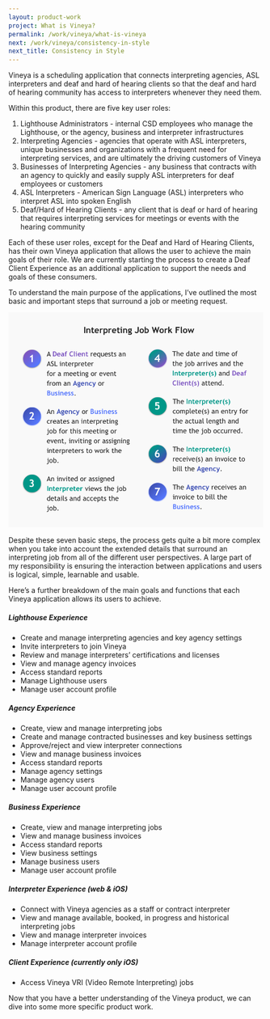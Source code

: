 ```yaml
---
layout: product-work
project: What is Vineya?
permalink: /work/vineya/what-is-vineya
next: /work/vineya/consistency-in-style
next_title: Consistency in Style
---
```


Vineya is a scheduling application that connects interpreting agencies, ASL interpreters and deaf and hard of hearing clients so that the deaf and hard of hearing community has access to interpreters whenever they need them. 

Within this product, there are five key user roles:
1. <span class="bold italic">Lighthouse Administrators</span> - internal CSD employees who manage the Lighthouse, or the agency, business and interpreter infrastructures
2. <span class="bold italic">Interpreting Agencies</span> - agencies that operate with ASL interpreters, unique businesses and organizations with a frequent need for interpreting services, and are ultimately the driving customers of Vineya
3. <span class="bold italic">Businesses of Interpreting Agencies</span> - any business that contracts with an agency to quickly and easily supply ASL interpreters for deaf employees or customers
4. <span class="bold italic">ASL Interpreters</span> - American Sign Language (ASL) interpreters who interpret ASL into spoken English
5. <span class="bold italic">Deaf/Hard of Hearing Clients</span> - any client that is deaf or hard of hearing that requires interpreting services for meetings or events with the hearing community

Each of these user roles, except for the Deaf and Hard of Hearing Clients, has their own Vineya application that allows the user to achieve the main goals of their role. We are currently starting the process to create a Deaf Client Experience as an additional application to support the needs and goals of these consumers.

To understand the main purpose of the applications, I’ve outlined the most basic and important steps that surround a job or meeting request.

<p>
    <img alt="Vineya Interpreting Job Work Flow" src="/images/work/vineya/vineya_process.png">  
</p>

Despite these seven basic steps, the process gets quite a bit more complex when you take into account the extended details that surround an interpreting job from all of the different user perspectives. A large part of my responsibility is ensuring the interaction between applications and users is logical, simple, learnable and usable.

Here’s a further breakdown of the main goals and functions that each Vineya application allows its users to achieve.

##### Lighthouse Experience
* Create and manage interpreting agencies and key agency settings
* Invite interpreters to join Vineya
* Review and manage interpreters’ certifications and licenses
* View and manage agency invoices
* Access standard reports
* Manage Lighthouse users 
* Manage user account profile

##### Agency Experience
* Create, view and manage interpreting jobs
* Create and manage contracted businesses and key business settings
* Approve/reject and view interpreter connections
* View and manage business invoices
* Access standard reports
* Manage agency settings
* Manage agency users
* Manage user account profile

##### Business Experience
* Create, view and manage interpreting jobs
* View and manage business invoices
* Access standard reports
* View business settings
* Manage business users
* Manage user account profile

##### Interpreter Experience (web & iOS)
* Connect with Vineya agencies as a staff or contract interpreter
* View and manage available, booked, in progress and historical interpreting jobs
* View and manage interpreter invoices
* Manage interpreter account profile

##### Client Experience (currently only iOS)
* Access Vineya VRI (Video Remote Interpreting) jobs

Now that you have a better understanding of the Vineya product, we can dive into some more specific product work.